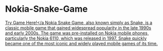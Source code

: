 # Nokia-Snake-Game
<a href="href=“https://notaganesh.github.io/Nokia-Snake-Game/">Try Game Here!</a
 Nokia Snake Game, also known simply as Snake, is a classic mobile game that gained widespread popularity in the late 1990s and early 2000s. The game was pre-installed on Nokia mobile phones, particularly the Nokia 6110, which was released in 1997. Snake quickly became one of the most iconic and widely played mobile games of its time.
